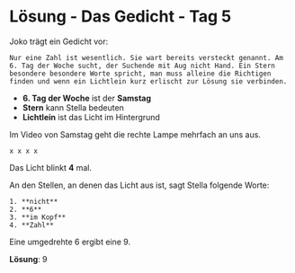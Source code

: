 # Lösung - Das Gedicht - Tag 5

Joko trägt ein Gedicht vor:

```
Nur eine Zahl ist wesentlich. Sie wart bereits versteckt genannt. Am 6. Tag der Woche sucht, der Suchende mit Aug nicht Hand. Ein Stern besondere besondere Worte spricht, man muss alleine die Richtigen finden und wenn ein Lichtlein kurz erlischt zur Lösung sie verbinden.
```

- **6. Tag der Woche** ist der **Samstag**
- **Stern** kann Stella bedeuten
- **Lichtlein** ist das Licht im Hintergrund

Im Video von Samstag geht die rechte Lampe mehrfach an uns aus.

`x x x x`

Das Licht blinkt **4** mal.

An den Stellen, an denen das Licht aus ist, sagt Stella folgende Worte:

```
1. **nicht**
2. **6**
3. **im Kopf**
4. **Zahl**
```

Eine umgedrehte 6 ergibt eine 9.

**Lösung**: 9